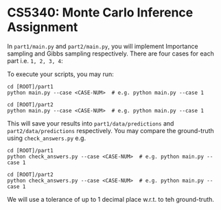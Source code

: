 # CS5340: Monte Carlo Inference Assignment

In `part1/main.py` and `part2/main.py`, you will implement Importance sampling and Gibbs sampling respectively. There 
are four cases for each part i.e. `1, 2, 3, 4`:

To execute your scripts, you may run:
```
cd [ROOT]/part1
python main.py --case <CASE-NUM>  # e.g. python main.py --case 1

cd [ROOT]/part2
python main.py --case <CASE-NUM>  # e.g. python main.py --case 1
```

This will save your results into `part1/data/predictions` and `part2/data/predictions` respectively. You may compare 
the ground-truth using `check_answers.py` e.g.
```
cd [ROOT]/part1
python check_answers.py --case <CASE-NUM>  # e.g. python main.py --case 1

cd [ROOT]/part2
python check_answers.py --case <CASE-NUM>  # e.g. python main.py --case 1
```
We will use a tolerance of up to 1 decimal place w.r.t. to teh ground-truth.
